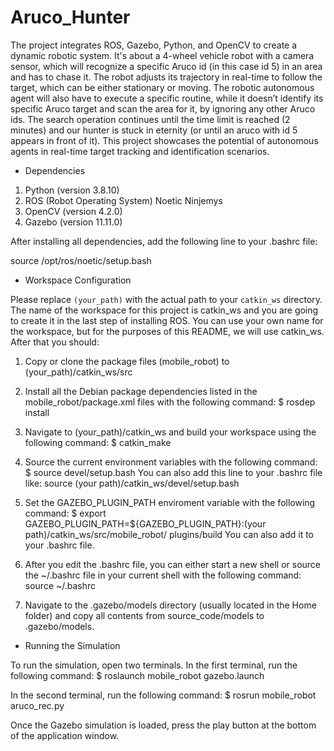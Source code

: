 # Aruco_Hunter

The project integrates ROS, Gazebo, Python, and OpenCV to create a dynamic robotic system. It's about a 4-wheel vehicle robot with a camera sensor, which will recognize a specific Aruco id (in this case id 5) in an area and has to chase it. The robot adjusts its trajectory in real-time to follow the target, which can be either stationary or moving. The robotic autonomous agent will also have to execute a specific routine, while it doesn’t identify its specific Aruco target and scan the area for it, by ignoring any other Aruco ids. The search operation continues until the time limit is reached (2 minutes) and our hunter is stuck in eternity (or until an aruco with id 5 appears in front of it). This project showcases the potential of autonomous agents in real-time target tracking and identification scenarios.

- Dependencies

1. Python (version 3.8.10)
2. ROS (Robot Operating System) Noetic Ninjemys
3. OpenCV (version 4.2.0)
4. Gazebo (version 11.11.0)

After installing all dependencies, add the following line to your .bashrc file:

source /opt/ros/noetic/setup.bash



- Workspace Configuration

Please replace `(your_path)` with the actual path to your `catkin_ws` directory. The name of the workspace for this project is catkin_ws and you are going to create it in the last step of installing ROS. You can use your own name for the workspace, but for the purposes of this README, we will use catkin_ws. After that you should:

1. Copy or clone the package files (mobile_robot) to (your_path)/catkin_ws/src

2. Install all the Debian package dependencies listed in the mobile_robot/package.xml files with 	the following command:
	$ rosdep install

3. Navigate to (your_path)/catkin_ws and build your workspace using the following command:
	$ catkin_make

4. Source the current environment variables with the following command:
	$ source devel/setup.bash 
   You can also add this line to your .bashrc file like:
	source (your path)/catkin_ws/devel/setup.bash
	
5. Set the GAZEBO_PLUGIN_PATH enviroment variable with the following command:
	$ export GAZEBO_PLUGIN_PATH=${GAZEBO_PLUGIN_PATH}:(your path)/catkin_ws/src/mobile_robot/  		  plugins/build
   You can also add it to your .bashrc file.

6. After you edit the .bashrc file, you can either start a new shell or source the ~/.bashrc file 	 in your current shell with the following command: 
	source ~/.bashrc
	
7. Navigate to the .gazebo/models directory (usually located in the Home folder) and copy all     contents from source_code/models to .gazebo/models.    



- Running the Simulation
	
To run the simulation, open two terminals. In the first terminal, run the following command:
	$ roslaunch mobile_robot gazebo.launch

In the second terminal, run the following command:
	$ rosrun mobile_robot aruco_rec.py 
	
Once the Gazebo simulation is loaded, press the play button at the bottom of the application window.
